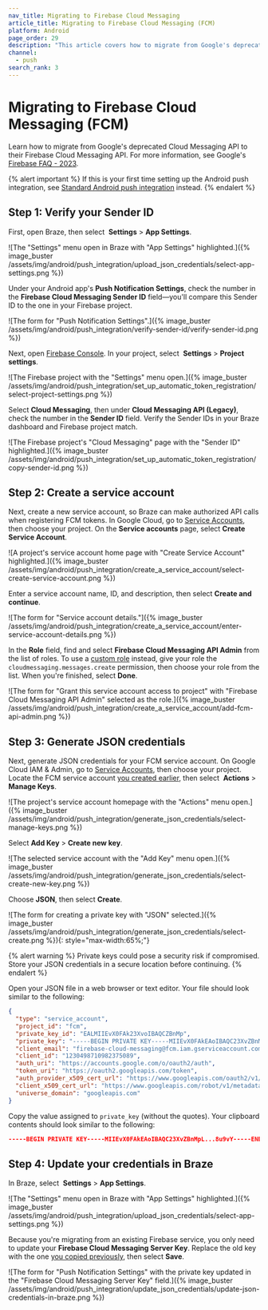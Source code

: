 ```yaml
---
nav_title: Migrating to Firebase Cloud Messaging
article_title: Migrating to Firebase Cloud Messaging (FCM)
platform: Android
page_order: 29
description: "This article covers how to migrate from Google's deprecated Cloud Messaging API to Firebase Cloud Messaging (FCM)."
channel:
  - push
search_rank: 3
---
```


# Migrating to Firebase Cloud Messaging (FCM)

Learn how to migrate from Google's deprecated Cloud Messaging API to their Firebase Cloud Messaging API. For more information, see Google's [Firebase FAQ - 2023](https://firebase.google.com/support/faq#fcm-23-deprecation).

{% alert important %}
If this is your first time setting up the Android push integration, see [Standard Android push integration]({{site.baseurl}}/developer_guide/platform_integration_guides/android/push_notifications/android/integration/standard_integration) instead.
{% endalert %}

## Step 1: Verify your Sender ID

First, open Braze, then select <i class="fa-solid fa-gear"></i>&nbsp;**Settings** > **App Settings**.

![The "Settings" menu open in Braze with "App Settings" highlighted.]({% image_buster /assets/img/android/push_integration/upload_json_credentials/select-app-settings.png %})

Under your Android app's **Push Notification Settings**, check the number in the **Firebase Cloud Messaging Sender ID** field&#8212;you'll compare this Sender ID to the one in your Firebase project.

![The form for "Push Notification Settings".]({% image_buster /assets/img/android/push_integration/verify-sender-id/verify-sender-id.png %})

Next, open [Firebase Console](https://console.firebase.google.com/). In your project, select <i class="fa-solid fa-gear"></i>&nbsp;**Settings** > **Project settings**.

![The Firebase project with the "Settings" menu open.]({% image_buster /assets/img/android/push_integration/set_up_automatic_token_registration/select-project-settings.png %})

Select **Cloud Messaging**, then under **Cloud Messaging API (Legacy)**, check the number in the **Sender ID** field. Verify the Sender IDs in your Braze dashboard and Firebase project match.

![The Firebase project's "Cloud Messaging" page with the "Sender ID" highlighted.]({% image_buster /assets/img/android/push_integration/set_up_automatic_token_registration/copy-sender-id.png %})

## Step 2: Create a service account

Next, create a new service account, so Braze can make authorized API calls when registering FCM tokens. In Google Cloud, go to [Service Accounts](https://console.cloud.google.com/iam-admin/serviceaccounts/project), then choose your project. On the **Service accounts** page, select **Create Service Account**.

![A project's service account home page with "Create Service Account" highlighted.]({% image_buster /assets/img/android/push_integration/create_a_service_account/select-create-service-account.png %})

Enter a service account name, ID, and description, then select **Create and continue**.

![The form for "Service account details."]({% image_buster /assets/img/android/push_integration/create_a_service_account/enter-service-account-details.png %})

In the **Role** field, find and select **Firebase Cloud Messaging API Admin** from the list of roles. To use a [custom role](https://cloud.google.com/iam/docs/creating-custom-roles) instead, give your role the `cloudmessaging.messages.create` permission, then choose your role from the list. When you're finished, select **Done**.

![The form for "Grant this service account access to project" with "Firebase Cloud Messaging API Admin" selected as the role.]({% image_buster /assets/img/android/push_integration/create_a_service_account/add-fcm-api-admin.png %})

## Step 3: Generate JSON credentials

Next, generate JSON credentials for your FCM service account. On Google Cloud IAM & Admin, go to [Service Accounts](https://console.cloud.google.com/iam-admin/serviceaccounts/project), then choose your project. Locate the FCM service account [you created earlier](#step-2-create-a-service-account), then select <i class="fa-solid fa-ellipsis-vertical"></i>&nbsp;**Actions** > **Manage Keys**.

![The project's service account homepage with the "Actions" menu open.]({% image_buster /assets/img/android/push_integration/generate_json_credentials/select-manage-keys.png %})

Select **Add Key** > **Create new key**.

![The selected service account with the "Add Key" menu open.]({% image_buster /assets/img/android/push_integration/generate_json_credentials/select-create-new-key.png %})

Choose **JSON**, then select **Create**.

![The form for creating a private key with "JSON" selected.]({% image_buster /assets/img/android/push_integration/generate_json_credentials/select-create.png %}){: style="max-width:65%;"}

{% alert warning %}
Private keys could pose a security risk if compromised. Store your JSON credentials in a secure location before continuing.
{% endalert %}

Open your JSON file in a web browser or text editor. Your file should look similar to the following:

```json
{
  "type": "service_account",
  "project_id": "fcm",
  "private_key_id": "EALMIIEvX0FAk23XvoIBAQCZBnMp",
  "private_key": "-----BEGIN PRIVATE KEY-----MIIEvX0FAkEAoIBAQC23XvZBnMpL...8u9vY-----END PRIVATE KEY-----",
  "client_email": "firebase-cloud-messaging@fcm.iam.gserviceaccount.com",
  "client_id": "1230498710982375089",
  "auth_uri": "https://accounts.google.com/o/oauth2/auth",
  "token_uri": "https://oauth2.googleapis.com/token",
  "auth_provider_x509_cert_url": "https://www.googleapis.com/oauth2/v1/certs",
  "client_x509_cert_url": "https://www.googleapis.com/robot/v1/metadata/x509/firebase-cloud-messaging.iam.gserviceaccount.com",
  "universe_domain": "googleapis.com"
}
```

Copy the value assigned to `private_key` (without the quotes). Your clipboard contents should look similar to the following:

```json
-----BEGIN PRIVATE KEY-----MIIEvX0FAkEAoIBAQC23XvZBnMpL...8u9vY-----END PRIVATE KEY-----
```

## Step 4: Update your credentials in Braze

In Braze, select <i class="fa-solid fa-gear"></i>&nbsp;**Settings** > **App Settings**.

![The "Settings" menu open in Braze with "App Settings" highlighted.]({% image_buster /assets/img/android/push_integration/upload_json_credentials/select-app-settings.png %})

Because you're migrating from an existing Firebase service, you only need to update your **Firebase Cloud Messaging Server Key**. Replace the old key with the one [you copied previously](#step-3-generate-json-credentials), then select **Save**.

![The form for "Push Notification Settings" with the private key updated in the "Firebase Cloud Messaging Server Key" field.]({% image_buster /assets/img/android/push_integration/update_json_credentials/update-json-credentials-in-braze.png %})
